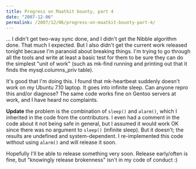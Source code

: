 ```yaml
---
title: Progress on Maatkit bounty, part 4
date: "2007-12-06"
permalink: /2007/12/06/progress-on-maatkit-bounty-part-4/
---
```

&#8230; I didn't get two-way sync done, and I didn't get the Nibble algorithm done. That much I expected. But I also didn't get the current work released tonight because I'm paranoid about breaking things. I'm trying to go through all the tools and write at least a basic test for them to be sure they can do the simplest "unit of work" (such as mk-find running and printing out that it finds the mysql.columns_priv table).

It's good that I'm doing this. I found that mk-heartbeat suddenly doesn't work on my Ubuntu 7.10 laptop. It goes into infinite sleep. Can anyone repro this and/or diagnose? The same code works fine on Gentoo servers at work, and I have heard no complaints.

**Update** the problem is the combination of `sleep()` and `alarm()`, which I inherited in the code from the contributors. I even had a comment in the code about it not being safe in general, but I assumed it would work OK since there was no argument to `sleep()` (infinite sleep). But it doesn't; the results are undefined and system-dependent. I re-implemented this code without using `alarm()` and will release it soon.

Hopefully I'll be able to release something very soon. Release early/often is fine, but "knowingly release brokenness" isn't in my code of conduct :)
